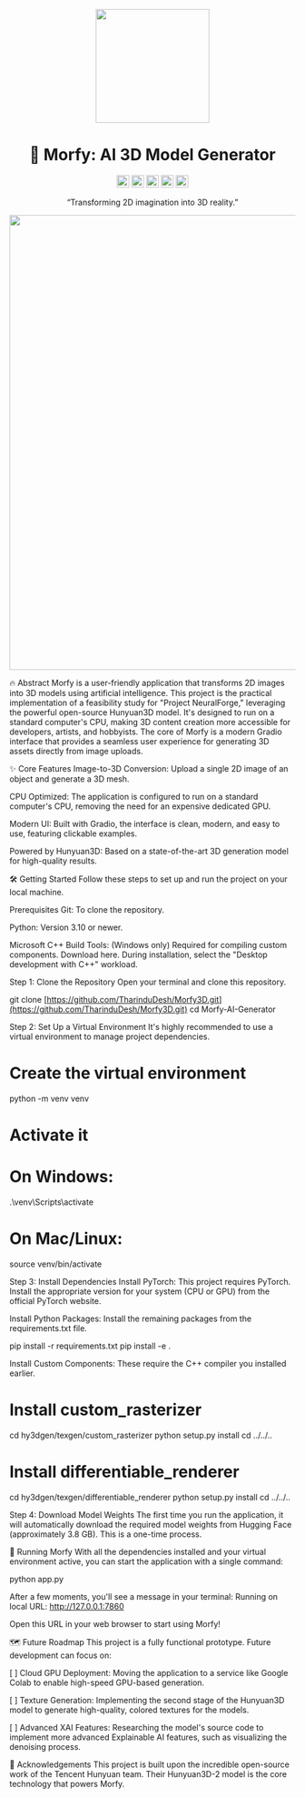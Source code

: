 <p align="center">
<!-- You can replace this with a custom logo image if you create one -->
<img src="https://imgur.com/gallery/morfylogo-ivZf7fO#U539doJ" width="200">
</p>

<h1 align="center">🤖 Morfy: AI 3D Model Generator</h1>

<div align="center">
<a href="https://www.google.com/search?q=https://github.com/your-username/Morfy-AI-Generator" target="_blank"><img src="https://www.google.com/search?q=https://img.shields.io/badge/GitHub-Repo-blue.svg%3Flogo%3Dgithub" height="22px"></a>
<a href="#"><img src="https://www.google.com/search?q=https://img.shields.io/badge/Python-3.10%2B-blue%3Flogo%3Dpython" height="22px"></a>
<a href="#"><img src="https://www.google.com/search?q=https://img.shields.io/badge/UI-Gradio-orange%3Flogo%3Dgradio" height="22px"></a>
<a href="#"><img src="https://www.google.com/search?q=https://img.shields.io/badge/Platform-CPU%2520Ready-lightgrey" height="22px"></a>
<a href="#-future-roadmap" target="_blank"><img src="https://www.google.com/search?q=https://img.shields.io/badge/Future-Google%2520Colab-yellow.svg%3Flogo%3Dgooglecolab" height="22px"></a>
</div>

<p align="center">
“Transforming 2D imagination into 3D reality.”
</p>

<p align="center">
<img src="https://imgur.com/a/morfy-4EYHJS3" width="800">
<br>

</p>

🔥 Abstract
Morfy is a user-friendly application that transforms 2D images into 3D models using artificial intelligence. This project is the practical implementation of a feasibility study for "Project NeuralForge," leveraging the powerful open-source Hunyuan3D model. It's designed to run on a standard computer's CPU, making 3D content creation more accessible for developers, artists, and hobbyists. The core of Morfy is a modern Gradio interface that provides a seamless user experience for generating 3D assets directly from image uploads.

✨ Core Features
Image-to-3D Conversion: Upload a single 2D image of an object and generate a 3D mesh.

CPU Optimized: The application is configured to run on a standard computer's CPU, removing the need for an expensive dedicated GPU.

Modern UI: Built with Gradio, the interface is clean, modern, and easy to use, featuring clickable examples.

Powered by Hunyuan3D: Based on a state-of-the-art 3D generation model for high-quality results.

🛠️ Getting Started
Follow these steps to set up and run the project on your local machine.

Prerequisites
Git: To clone the repository.

Python: Version 3.10 or newer.

Microsoft C++ Build Tools: (Windows only) Required for compiling custom components. Download here. During installation, select the "Desktop development with C++" workload.

Step 1: Clone the Repository
Open your terminal and clone this repository.

git clone [https://github.com/TharinduDesh/Morfy3D.git](https://github.com/TharinduDesh/Morfy3D.git)
cd Morfy-AI-Generator

Step 2: Set Up a Virtual Environment
It's highly recommended to use a virtual environment to manage project dependencies.

# Create the virtual environment
python -m venv venv

# Activate it
# On Windows:
.\venv\Scripts\activate
# On Mac/Linux:
source venv/bin/activate

Step 3: Install Dependencies
Install PyTorch: This project requires PyTorch. Install the appropriate version for your system (CPU or GPU) from the official PyTorch website.

Install Python Packages: Install the remaining packages from the requirements.txt file.

pip install -r requirements.txt
pip install -e .

Install Custom Components: These require the C++ compiler you installed earlier.

# Install custom_rasterizer
cd hy3dgen/texgen/custom_rasterizer
python setup.py install
cd ../../..

# Install differentiable_renderer
cd hy3dgen/texgen/differentiable_renderer
python setup.py install
cd ../../..

Step 4: Download Model Weights
The first time you run the application, it will automatically download the required model weights from Hugging Face (approximately 3.8 GB). This is a one-time process.

🚀 Running Morfy
With all the dependencies installed and your virtual environment active, you can start the application with a single command:

python app.py

After a few moments, you'll see a message in your terminal:
Running on local URL:  http://127.0.0.1:7860

Open this URL in your web browser to start using Morfy!

🗺️ Future Roadmap
This project is a fully functional prototype. Future development can focus on:

[ ] Cloud GPU Deployment: Moving the application to a service like Google Colab to enable high-speed GPU-based generation.

[ ] Texture Generation: Implementing the second stage of the Hunyuan3D model to generate high-quality, colored textures for the models.

[ ] Advanced XAI Features: Researching the model's source code to implement more advanced Explainable AI features, such as visualizing the denoising process.

🙏 Acknowledgements
This project is built upon the incredible open-source work of the Tencent Hunyuan team. Their Hunyuan3D-2 model is the core technology that powers Morfy.